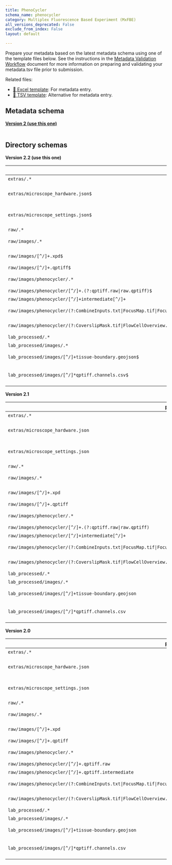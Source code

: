 ```yaml
---
title: PhenoCycler
schema_name: phenocycler
category: Multiplex Fluorescence Based Experiment (MxFBE)
all_versions_deprecated: False
exclude_from_index: False
layout: default

---
```

Prepare your metadata based on the latest metadata schema using one of the template files below. See the instructions in the [Metadata Validation Workflow](https://docs.google.com/document/d/1lfgiDGbyO4K4Hz1FMsJjmJd9RdwjShtJqFYNwKpbcZY) document for more information on preparing and validating your metadata.tsv file prior to submission.

Related files:


- [📝 Excel template](https://raw.githubusercontent.com/hubmapconsortium/dataset-metadata-spreadsheet/main/phenocycler/latest/phenocycler.xlsx): For metadata entry.
- [📝 TSV template](https://raw.githubusercontent.com/hubmapconsortium/dataset-metadata-spreadsheet/main/phenocycler/latest/phenocycler.tsv): Alternative for metadata entry.




## Metadata schema


<summary><a href="https://openview.metadatacenter.org/templates/https:%2F%2Frepo.metadatacenter.org%2Ftemplates%2F62af6829-743d-423e-a701-204710e56beb"><b>Version 2 (use this one)</b></a></summary>



<br>

## Directory schemas
<summary><b>Version 2.2 (use this one)</b></summary>

| pattern | required? | description |
| --- | --- | --- |
| <code>extras\/.*</code> | ✓ | Folder for general lab-specific files related to the dataset. [Exists in all assays] |
| <code>extras\/microscope_hardware\.json$</code> | ✓ | **[QA/QC]** A file generated by the micro-meta app that contains a description of the hardware components of the microscope. Email HuBMAP Consortium Help Desk <help@hubmapconsortium.org> if help is required in generating this document. |
| <code>extras\/microscope_settings\.json$</code> |  | **[QA/QC]** A file generated by the micro-meta app that contains a description of the settings that were used to acquire the image data. Email HuBMAP Consortium Help Desk <help@hubmapconsortium.org> if help is required in generating this document. |
| <code>raw\/.*</code> | ✓ | This is a directory containing raw data. |
| <code>raw\/images\/.*</code> | ✓ | Raw image files. Using this subdirectory allows for harmonization with other more complex assays, like Visium that includes both raw imaging and sequencing data. |
| <code>raw\/images\/[^\/]+\.xpd$</code> | ✓ | Experimental set up of the Phenocycler-Fusion run. File includes cycle information, antibodies utilized, and the experimental design of the run |
| <code>raw\/images\/[^\/]+\.qptiff$</code> | ✓ | Final image file produced by the Phenocycler-Fusion |
| <code>raw\/images\/phenocycler\/.*</code> | ✓ | These are the files from the temp directory generated by the PhenoCycler. The dataset should include all files from this directory except the "qptiff.intermediate" files. |
| <code>raw\/images\/phenocycler\/[^\/]+\.(?:qptiff\.raw&#124;raw\.qptiff)$</code> | ✓ | Raw image files from the temp directory generated by the PhenoCycler. |
| <code>raw\/images\/phenocycler\/[^\/]+intermediate[^\/]+</code> |  | Intermediate image files from the temp directory generated by the PhenoCycler. These files are not required. |
| <code>raw\/images\/phenocycler\/(?:CombineInputs.txt&#124;FocusMap.tif&#124;FocusTable.txt&#124;Label.tif&#124;MarkerList.txt&#124;OverviewBF.tif&#124;SampleMask.tif)$</code> | ✓ | Required file from the temp directory generated by the PhenoCycler. The optional files depend on which version of the PhenoCycler software was being used. |
| <code>raw\/images\/phenocycler\/(?:CoverslipMask.tif&#124;FlowCellOverview.tif&#124;OverviewFL.tif&#124;SampleValMask.tif)$</code> |  | Required file from the temp directory generated by the PhenoCycler. The optional files depend on which version of the PhenoCycler software was being used. |
| <code>lab_processed\/.*</code> | ✓ | Experiment files that were processed by the lab generating the data. |
| <code>lab_processed\/images\/.*</code> | ✓ | This is a directory containing processed image files |
| <code>lab_processed\/images\/[^\/]+tissue-boundary\.geojson$</code> |  | **[QA/QC]** If the boundaries of the tissue have been identified (e.g., by manual efforts), then the boundary geometry can be included as a GeoJSON file named “*.tissue-boundary.geojson”. |
| <code>lab_processed\/images\/[^\/]*qptiff\.channels\.csv$</code> | ✓ | This file provides essential documentation pertaining to each channel of the accommpanying QPTIFF. The file should contain one row per QPTIFF channel. The required fields are detailed <https://docs.google.com/spreadsheets/d/1JikzRNyDErspgPSel4P9Y6gx6N_mrAGIMDcJZd8TucA/edit#gid=0> |

<summary><b>Version 2.1</b></summary>

| pattern | required? | description |
| --- | --- | --- |
| <code>extras\/.*</code> | ✓ | Folder for general lab-specific files related to the dataset. [Exists in all assays] |
| <code>extras\/microscope_hardware\.json</code> | ✓ | **[QA/QC]** A file generated by the micro-meta app that contains a description of the hardware components of the microscope. Email HuBMAP Consortium Help Desk <help@hubmapconsortium.org> if help is required in generating this document. |
| <code>extras\/microscope_settings\.json</code> |  | **[QA/QC]** A file generated by the micro-meta app that contains a description of the settings that were used to acquire the image data. Email HuBMAP Consortium Help Desk <help@hubmapconsortium.org> if help is required in generating this document. |
| <code>raw\/.*</code> | ✓ | This is a directory containing raw data. |
| <code>raw\/images\/.*</code> | ✓ | Raw image files. Using this subdirectory allows for harmonization with other more complex assays, like Visium that includes both raw imaging and sequencing data. |
| <code>raw\/images\/[^\/]+\.xpd</code> | ✓ | Experimental set up of the Phenocycler-Fusion run. File includes cycle information, antibodies utilized, and the experimental design of the run |
| <code>raw\/images\/[^\/]+\.qptiff</code> | ✓ | Final image file produced by the Phenocycler-Fusion |
| <code>raw\/images\/phenocycler\/.*</code> | ✓ | These are the files from the temp directory generated by the PhenoCycler. The dataset should include all files from this directory except the "qptiff.intermediate" files. |
| <code>raw\/images\/phenocycler\/[^\/]+\.(?:qptiff\.raw&#124;raw\.qptiff)</code> | ✓ | Raw image files from the temp directory generated by the PhenoCycler. |
| <code>raw\/images\/phenocycler\/[^\/]+intermediate[^\/]+</code> |  | Intermediate image files from the temp directory generated by the PhenoCycler. These files are not required. |
| <code>raw\/images\/phenocycler\/(?:CombineInputs.txt&#124;FocusMap.tif&#124;FocusTable.txt&#124;Label.tif&#124;MarkerList.txt&#124;OverviewBF.tif&#124;SampleMask.tif)</code> | ✓ | Required file from the temp directory generated by the PhenoCycler. The optional files depend on which version of the PhenoCycler software was being used. |
| <code>raw\/images\/phenocycler\/(?:CoverslipMask.tif&#124;FlowCellOverview.tif&#124;OverviewFL.tif&#124;SampleValMask.tif)</code> |  | Required file from the temp directory generated by the PhenoCycler. The optional files depend on which version of the PhenoCycler software was being used. |
| <code>lab_processed\/.*</code> | ✓ | Experiment files that were processed by the lab generating the data. |
| <code>lab_processed\/images\/.*</code> | ✓ | This is a directory containing processed image files |
| <code>lab_processed\/images\/[^\/]+tissue-boundary\.geojson</code> |  | **[QA/QC]** If the boundaries of the tissue have been identified (e.g., by manual efforts), then the boundary geometry can be included as a GeoJSON file named “*.tissue-boundary.geojson”. |
| <code>lab_processed\/images\/[^\/]*qptiff\.channels\.csv</code> | ✓ | This file provides essential documentation pertaining to each channel of the accommpanying QPTIFF. The file should contain one row per QPTIFF channel. The required fields are detailed <https://docs.google.com/spreadsheets/d/1JikzRNyDErspgPSel4P9Y6gx6N_mrAGIMDcJZd8TucA/edit#gid=0> |

<summary><b>Version 2.0</b></summary>

| pattern | required? | description |
| --- | --- | --- |
| <code>extras\/.*</code> | ✓ | Folder for general lab-specific files related to the dataset. [Exists in all assays] |
| <code>extras\/microscope_hardware\.json</code> | ✓ | **[QA/QC]** A file generated by the micro-meta app that contains a description of the hardware components of the microscope. Email HuBMAP Consortium Help Desk <help@hubmapconsortium.org> if help is required in generating this document. |
| <code>extras\/microscope_settings\.json</code> |  | **[QA/QC]** A file generated by the micro-meta app that contains a description of the settings that were used to acquire the image data. Email HuBMAP Consortium Help Desk <help@hubmapconsortium.org> if help is required in generating this document. |
| <code>raw\/.*</code> | ✓ | This is a directory containing raw data. |
| <code>raw\/images\/.*</code> | ✓ | Raw image files. Using this subdirectory allows for harmonization with other more complex assays, like Visium that includes both raw imaging and sequencing data. |
| <code>raw\/images\/[^\/]+\.xpd</code> | ✓ | Experimental set up of the Phenocycler-Fusion run. File includes cycle information, antibodies utilized, and the experimental design of the run |
| <code>raw\/images\/[^\/]+\.qptiff</code> | ✓ | Final image file produced by the Phenocycler-Fusion |
| <code>raw\/images\/phenocycler\/.*</code> | ✓ | These are the files from the temp directory generated by the PhenoCycler. The dataset should include all files from this directory except the "qptiff.intermediate" files. |
| <code>raw\/images\/phenocycler\/[^\/]+\.qptiff\.raw</code> | ✓ | Raw image files from the temp directory generated by the PhenoCycler. |
| <code>raw\/images\/phenocycler\/[^\/]+\.qptiff\.intermediate</code> |  | Intermediate image files from the temp directory generated by the PhenoCycler. These files are not required. |
| <code>raw\/images\/phenocycler\/(?:CombineInputs.txt&#124;FocusMap.tif&#124;FocusTable.txt&#124;Label.tif&#124;MarkerList.txt&#124;OverviewBF.tif&#124;SampleMask.tif)</code> | ✓ | Required file from the temp directory generated by the PhenoCycler. The optional files depend on which version of the PhenoCycler software was being used. |
| <code>raw\/images\/phenocycler\/(?:CoverslipMask.tif&#124;FlowCellOverview.tif&#124;OverviewFL.tif&#124;SampleValMask.tif)</code> |  | Required file from the temp directory generated by the PhenoCycler. The optional files depend on which version of the PhenoCycler software was being used. |
| <code>lab_processed\/.*</code> | ✓ | Experiment files that were processed by the lab generating the data. |
| <code>lab_processed\/images\/.*</code> | ✓ | This is a directory containing processed image files |
| <code>lab_processed\/images\/[^\/]+tissue-boundary\.geojson</code> |  | **[QA/QC]** If the boundaries of the tissue have been identified (e.g., by manual efforts), then the boundary geometry can be included as a GeoJSON file named “*.tissue-boundary.geojson”. |
| <code>lab_processed\/images\/[^\/]*qptiff\.channels\.csv</code> | ✓ | This file provides essential documentation pertaining to each channel of the accommpanying QPTIFF. The file should contain one row per QPTIFF channel. The required fields are detailed <https://docs.google.com/spreadsheets/d/1JikzRNyDErspgPSel4P9Y6gx6N_mrAGIMDcJZd8TucA/edit#gid=0> |

